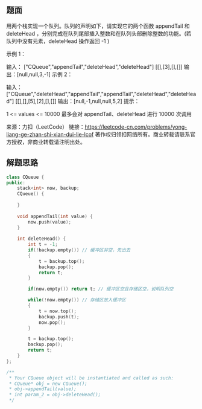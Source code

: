 ## 题面

用两个栈实现一个队列。队列的声明如下，请实现它的两个函数 appendTail 和 deleteHead ，分别完成在队列尾部插入整数和在队列头部删除整数的功能。(若队列中没有元素，deleteHead 操作返回 -1 )

 

示例 1：

输入：
["CQueue","appendTail","deleteHead","deleteHead"]
[[],[3],[],[]]
输出：[null,null,3,-1]
示例 2：

输入：
["CQueue","deleteHead","appendTail","appendTail","deleteHead","deleteHead"]
[[],[],[5],[2],[],[]]
输出：[null,-1,null,null,5,2]
提示：

1 <= values <= 10000
最多会对 appendTail、deleteHead 进行 10000 次调用

来源：力扣（LeetCode）
链接：https://leetcode-cn.com/problems/yong-liang-ge-zhan-shi-xian-dui-lie-lcof
著作权归领扣网络所有。商业转载请联系官方授权，非商业转载请注明出处。

## 解题思路

```c++
class CQueue {
public:
    stack<int> now, backup;
    CQueue() {
        
    }
    
    void appendTail(int value) {
        now.push(value);
    }
    
    int deleteHead() {
        int t = -1;
        if(!backup.empty()) // 缓冲区非空，先出去
        {
            t = backup.top();
            backup.pop();
            return t;
        }

        if(now.empty()) return t; // 缓冲区空且存储区空，说明队列空

        while(!now.empty()) // 存储区放入缓冲区
        {
            t = now.top();
            backup.push(t);
            now.pop();
        }

        t = backup.top();
        backup.pop();
        return t;
    }
};

/**
 * Your CQueue object will be instantiated and called as such:
 * CQueue* obj = new CQueue();
 * obj->appendTail(value);
 * int param_2 = obj->deleteHead();
 */
```

